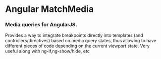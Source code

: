 Angular MatchMedia
==================

### Media queries for AngularJS.

Provides a way to integrate breakpoints directly into templates (and controllers/directives) based on media query states, thus allowing to have different pieces of code depending on the current viewport state. Very useful along with ng-if,ng-show/hide, etc